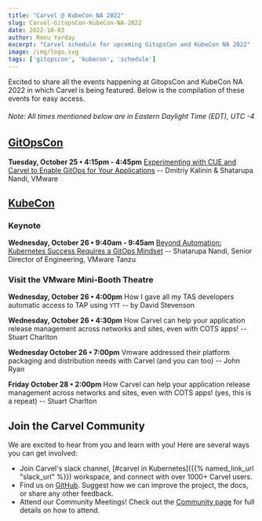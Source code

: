 ```yaml
---
title: "Carvel @ KubeCon NA 2022"
slug: Carvel-GitopsCon-KubeCon-NA-2022
date: 2022-10-03
author: Renu Yarday
excerpt: "Carvel schedule for upcoming GitopsCon and KubeCon NA 2022"
image: /img/logo.svg
tags: ['gitopscon', 'kubecon', 'schedule']
---
```

Excited to share all the events happening at GitopsCon and KubeCon NA 2022 in which Carvel is being featured. Below is the compilation of these events for easy access.
###### Note: All times mentioned below are in Eastern Daylight Time (EDT), UTC -4
## [GitOpsCon](https://events.linuxfoundation.org/gitopscon-north-america/)
**Tuesday, October 25 • 4:15pm - 4:45pm**
[Experimenting with CUE and Carvel to Enable GitOps for Your Applications](https://sched.co/1AR9Z)
-- Dmitriy Kalinin & Shatarupa Nandi, VMware
## [KubeCon](https://events.linuxfoundation.org/kubecon-cloudnativecon-north-america/)
### Keynote
**Wednesday, October 26 • 9:40am - 9:45am**
[Beyond Automation: Kubernetes Success Requires a GitOps Mindset](https://sched.co/182LA)
-- Shatarupa Nandi, Senior Director of Engineering, VMware Tanzu

### Visit the VMware Mini-Booth Theatre
**Wednesday, October 26 • 4:00pm**
How I gave all my TAS developers automatic access to TAP using `YTT`
-- by David Stevenson

**Wednesday, October 26 • 4:30pm**
How Carvel can help your application release management across networks and sites, even with COTS apps!
-- Stuart Charlton

**Wednesday October 26 • 7:00pm**
Vmware addressed their platform packaging and distribution needs with Carvel (and you can too)
-- John Ryan

**Friday October 28 • 2:00pm**
How Carvel can help your application release management across networks and sites, even with COTS apps! (yes, this is a repeat)
-- Stuart Charlton

## Join the Carvel Community

We are excited to hear from you and learn with you! Here are several ways you can get involved:

* Join Carvel's slack channel, [#carvel in Kubernetes]({{% named_link_url "slack_url" %}}) workspace, and connect with over 1000+ Carvel users.
* Find us on [GitHub](https://github.com/vmware-tanzu/carvel). Suggest how we can improve the project, the docs, or share any other feedback.
* Attend our Community Meetings! Check out the [Community page](/community/) for full details on how to attend.
